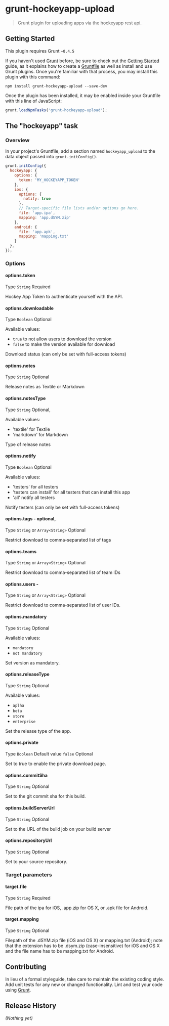 # grunt-hockeyapp-upload

> Grunt plugin for uploading apps via the hockeyapp rest api.

## Getting Started
This plugin requires Grunt `~0.4.5`

If you haven't used [Grunt](http://gruntjs.com/) before, be sure to check out the [Getting Started](http://gruntjs.com/getting-started) guide, as it explains how to create a [Gruntfile](http://gruntjs.com/sample-gruntfile) as well as install and use Grunt plugins. Once you're familiar with that process, you may install this plugin with this command:

```shell
npm install grunt-hockeyapp-upload --save-dev
```

Once the plugin has been installed, it may be enabled inside your Gruntfile with this line of JavaScript:

```js
grunt.loadNpmTasks('grunt-hockeyapp-upload');
```

## The "hockeyapp" task

### Overview
In your project's Gruntfile, add a section named `hockeyapp_upload` to the data object passed into `grunt.initConfig()`.

```js
grunt.initConfig({
  hockeyapp: {
    options: {
      token: 'MY_HOCKEYAPP_TOKEN'
    },
    ios: {
      options: {
        notify: true
      },
      // Target-specific file lists and/or options go here.
      file: 'app.ipa',
      mapping: 'app.dSYM.zip'
    },
    android: {
      file: 'app.apk',
      mapping: 'mapping.txt'
    }
  },
});
```

### Options

#### options.token
Type `String`
Required

Hockey App Token to authenticate yourself with the API.

#### options.downloadable
Type `Boolean`
Optional

Available values:
 * `true` to not allow users to download the version
 * `false` to make the version available for download

Download status (can only be set with full-access tokens)

#### options.notes
Type `String`
Optional

Release notes as Textile or Markdown

#### options.notesType
Type `String`
Optional, 


Available values:
 * 'textile' for Textile
 * 'markdown' for Markdown

Type of release notes

#### options.notify
Type `Boolean`
Optional

Available values:
 * 'testers' for all testers
 * 'testers can install' for all testers that can install this app
 * 'all' notify all testers

Notify testers (can only be set with full-access tokens)



#### options.tags - optional, 
Type `String` or `Array<String>`
Optional

Restrict download to comma-separated list of tags

#### options.teams
Type `String` or `Array<String>`
Optional

Restrict download to comma-separated list of team IDs

#### options.users - 
Type `String` or `Array<String>`
Optional

Restrict download to comma-separated list of user IDs.

#### options.mandatory
Type `String`
Optional

Available values:

 * `mandatory`
 * `not mandatory`

Set version as mandatory.

#### options.releaseType
Type `String`
Optional

Available values:

 * `aplha`
 * `beta`
 * `store`
 * `enterprise`

Set the release type of the app.

#### options.private
Type `Boolean`
Default value `false`
Optional

Set to true to enable the private download page.

#### options.commitSha
Type `String`
Optional

Set to the git commit sha for this build.

#### options.buildServerUrl
Type `String`
Optional

Set to the URL of the build job on your build server


#### options.repositoryUrl
Type `String`
Optional

Set to your source repository.

### Target parameters

#### target.file
Type `String`
Required

File path of the ipa for iOS, .app.zip for OS X, or .apk file for Android.

#### target.mapping
Type `String`
Optional

Filepath of the .dSYM.zip file (iOS and OS X) or mapping.txt (Android); note that the extension has to be .dsym.zip (case-insensitive) for iOS and OS X and the file name has to be mapping.txt for Android.

## Contributing
In lieu of a formal styleguide, take care to maintain the existing coding style. Add unit tests for any new or changed functionality. Lint and test your code using [Grunt](http://gruntjs.com/).

## Release History
_(Nothing yet)_
